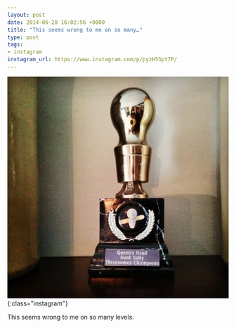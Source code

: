 ```yaml
---
layout: post
date: 2014-06-28 16:02:56 +0000
title: "This seems wrong to me on so many…"
type: post
tags:
- instagram
instagram_url: https://www.instagram.com/p/pyzH5Spt7P/
---
```


![Instagram - pyzH5Spt7P](/img/pyzH5Spt7P.jpg){:class="instagram"}

This seems wrong to me on so many levels.
